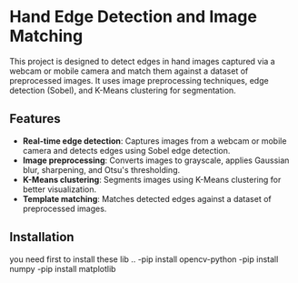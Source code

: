 # Hand Edge Detection and Image Matching

This project is designed to detect edges in hand images captured via a webcam or mobile camera and match them against a dataset of preprocessed images. It uses image preprocessing techniques, edge detection (Sobel), and K-Means clustering for segmentation.

## Features

- **Real-time edge detection**: Captures images from a webcam or mobile camera and detects edges using Sobel edge detection.
- **Image preprocessing**: Converts images to grayscale, applies Gaussian blur, sharpening, and Otsu's thresholding.
- **K-Means clustering**: Segments images using K-Means clustering for better visualization.
- **Template matching**: Matches detected edges against a dataset of preprocessed images.

## Installation 
you need first to install these lib ..
-pip install opencv-python
-pip install numpy
-pip install matplotlib
